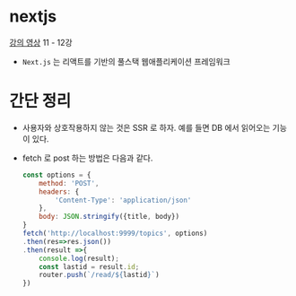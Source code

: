 # nextjs
[강의 영상](https://www.youtube.com/watch?v=nHCBiiTYma4&list=PLuHgQVnccGMCwxXsQuEoG-JJ7RlwtNdwJ&index=122) 11 - 12강

* `Next.js` 는 리액트를 기반의 풀스택 웹애플리케이션 프레임워크

# 간단 정리

* 사용자와 상호작용하지 않는 것은 SSR 로 하자. 예를 들면 DB 에서 읽어오는 기능이 있다.

* fetch 로 post 하는 방법은 다음과 같다.

    ```js
    const options = {
        method: 'POST',
        headers: {
            'Content-Type': 'application/json'
        },
        body: JSON.stringify({title, body})
    }
    fetch('http://localhost:9999/topics', options)
    .then(res=>res.json())
    .then(result =>{
        console.log(result);
        const lastid = result.id;
        router.push(`/read/${lastid}`)
    })
    ```